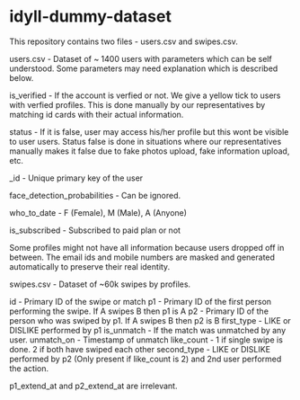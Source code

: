 # idyll-dummy-dataset

This repository contains two files - users.csv and swipes.csv.

users.csv - Dataset of ~ 1400 users with parameters which can be self understood. Some parameters may need explanation which is described below.

  is_verified - If the account is verfied or not. We give a yellow tick to users with verfied profiles. This is done manually by our representatives by matching id cards with their actual information.

  status - If it is false, user may access his/her profile but this wont be visible to user users. Status false is done in situations where our representatives manually makes it false due to fake photos upload, fake information upload, etc.

  _id - Unique primary key of the user
   
  face_detection_probabilities - Can be ignored.
  
  who_to_date - F (Female), M (Male), A (Anyone)

  is_subscribed - Subscribed to paid plan or not
  
Some profiles might not have all information because users dropped off in between. The email ids and mobile numbers are masked and generated automatically to preserve their real identity.

swipes.csv - Dataset of ~60k swipes by profiles.
  
  id - Primary ID of the swipe or match
  p1 - Primary ID of the first person performing the swipe. If A swipes B then p1 is A
  p2 - Primary ID of the person who was swiped by p1. If A swipes B then p2 is B
  first_type - LIKE or DISLIKE performed by p1
  is_unmatch - If the match was unmatched by any user.
  unmatch_on - Timestamp of unmatch
  like_count - 1 if single swipe is done. 2 if both have swiped each other
  second_type - LIKE or DISLIKE performed by p2 (Only present if like_count is 2) and 2nd user performed the action.
  
  p1_extend_at and p2_extend_at are irrelevant. 
  
